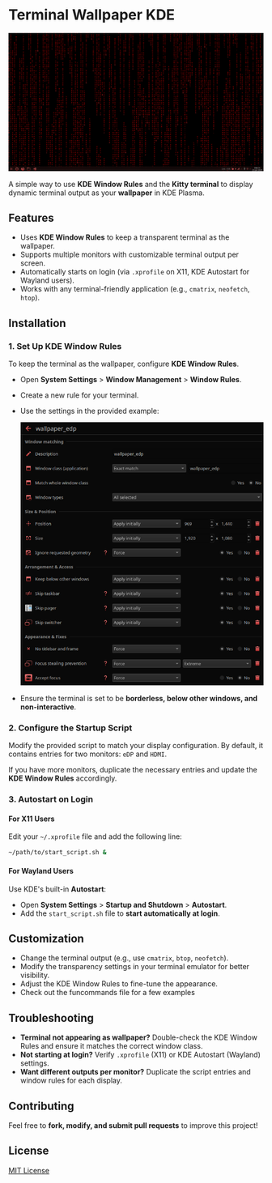 # Terminal Wallpaper KDE

![Demo](https://github.com/cycloarcane/terminal-wallpaper-kde/raw/main/assets/cmatrix.gif)

A simple way to use **KDE Window Rules** and the **Kitty terminal** to display dynamic terminal output as your **wallpaper** in KDE Plasma.

## Features
- Uses **KDE Window Rules** to keep a transparent terminal as the wallpaper.
- Supports multiple monitors with customizable terminal output per screen.
- Automatically starts on login (via `.xprofile` on X11, KDE Autostart for Wayland users).
- Works with any terminal-friendly application (e.g., `cmatrix`, `neofetch`, `htop`).

## Installation

### 1. Set Up KDE Window Rules

To keep the terminal as the wallpaper, configure **KDE Window Rules**.

- Open **System Settings** > **Window Management** > **Window Rules**.
- Create a new rule for your terminal.
- Use the settings in the provided example:

  ![KDE Window Rules Example](https://github.com/cycloarcane/terminal-wallpaper-kde/raw/main/assets/wallpaper_edp_rules.png)

- Ensure the terminal is set to be **borderless, below other windows, and non-interactive**.

### 2. Configure the Startup Script

Modify the provided script to match your display configuration. By default, it contains entries for two monitors: `eDP` and `HDMI`.

If you have more monitors, duplicate the necessary entries and update the **KDE Window Rules** accordingly.

### 3. Autostart on Login

#### **For X11 Users**
Edit your `~/.xprofile` file and add the following line:

```bash
~/path/to/start_script.sh &
```

#### **For Wayland Users**
Use KDE's built-in **Autostart**:

- Open **System Settings** > **Startup and Shutdown** > **Autostart**.
- Add the `start_script.sh` file to **start automatically at login**.

## Customization

- Change the terminal output (e.g., use `cmatrix`, `btop`, `neofetch`).
- Modify the transparency settings in your terminal emulator for better visibility.
- Adjust the KDE Window Rules to fine-tune the appearance.
- Check out the funcommands file for a few examples

## Troubleshooting

- **Terminal not appearing as wallpaper?** Double-check the KDE Window Rules and ensure it matches the correct window class.
- **Not starting at login?** Verify `.xprofile` (X11) or KDE Autostart (Wayland) settings.
- **Want different outputs per monitor?** Duplicate the script entries and window rules for each display.

## Contributing
Feel free to **fork, modify, and submit pull requests** to improve this project!

## License
[MIT License](LICENSE)

